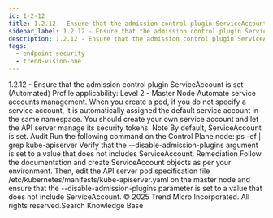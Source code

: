 ```yaml
---
id: 1-2-12
title: 1.2.12 - Ensure that the admission control plugin ServiceAccount is set (Automated)
sidebar_label: 1.2.12 - Ensure that the admission control plugin ServiceAccount is set (Automated)
description: 1.2.12 - Ensure that the admission control plugin ServiceAccount is set (Automated)
tags:
  - endpoint-security
  - trend-vision-one
---
```


 1.2.12 - Ensure that the admission control plugin ServiceAccount is set (Automated) Profile applicability: Level 2 - Master Node Automate service accounts management. When you create a pod, if you do not specify a service account, it is automatically assigned the default service account in the same namespace. You should create your own service account and let the API server manage its security tokens. Note By default, ServiceAccount is set. Audit Run the following command on the Control Plane node: ps -ef | grep kube-apiserver Verify that the --disable-admission-plugins argument is set to a value that does not includes ServiceAccount. Remediation Follow the documentation and create ServiceAccount objects as per your environment. Then, edit the API server pod specification file /etc/kubernetes/manifests/kube-apiserver.yaml on the master node and ensure that the --disable-admission-plugins parameter is set to a value that does not include ServiceAccount. © 2025 Trend Micro Incorporated. All rights reserved.Search Knowledge Base